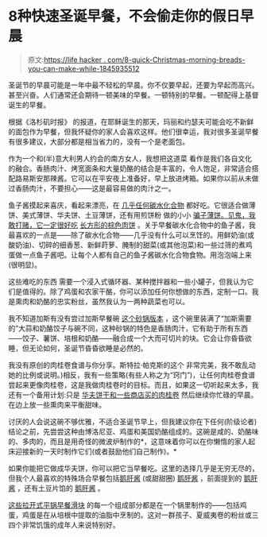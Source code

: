 # 8种快速圣诞早餐，不会偷走你的假日早晨

> 原文:[https://life hacker . com/8-quick-Christmas-morning-breads-you-can-make-while-1845935512](https://lifehacker.com/8-quick-christmas-morning-breakfasts-you-can-make-while-1845935512)

圣诞节的早晨可能是一年中最不轻松的早晨。你不仅要早起，还要为早起而高兴。甚至兴奋。人们通常还会期待一顿美味的早餐。一顿特别的早餐。一顿配得上基督诞生的早餐。

根据《洛杉矶时报》 的报道，在耶稣诞生的那天，玛丽和约瑟夫可能会吃不新鲜的面包作为早餐，但我怀疑你的家人会喜欢这样。他们很幸运，我对很多圣诞早餐有很多建议，大部分都是相当省力的，没有一个是老面包。

作为一个和(半)意大利男人约会的南方女人，我想把这道菜 看作是我们各自文化的融合。香肠肉汁、烤宽面条和大量奶酪的结合是丰富的，令人饱足，非常适合搭配路易斯安那辣酱。它可以在平安夜上准备好，早上放进烤箱。如果你以前从未做过香肠肉汁，不要担心——这是最容易做的肉汁之一。

鱼子酱摸起来喜庆，看起来漂亮，在 [几乎任何碳水化合物](https://lifehacker.com/put-caviar-on-your-breakfast-carbs-1833892652) 都好吃。它很适合做薄饼、美式薄饼、华夫饼、土豆薄饼，还有用煎饼粉 做的小小 [骗子薄饼。见鬼，我敢打赌，它一定很好吃](https://skillet.lifehacker.com/make-cheater-blini-by-thinning-out-pancake-mix-1842981687) [长方形的棕色肉饼](https://skillet.lifehacker.com/hash-browns-are-the-new-toast-1834626337) 。关于早餐碳水化合物中的鱼子酱，我最喜欢的一点是——除了碳水化合物——几乎没有什么可以烹饪的。用鲜奶油(或酸奶油)、切碎的细香葱、新鲜莳萝、腌制的甜菜(或其他泡菜)和一些过筛的煮鸡蛋做一点鱼子酱吧。让每个人都有自己的鱼子酱碳水化合物食物。用泡泡端上来(很明显)。

这些难吃的东西 需要一个浸入式循环器、某种搅拌器和一些小罐子，但我认为它们是值得的。除了鸡蛋和农家干酪，你可以添加任何你想做的东西，定制一口。我是熏肉和奶酪的忠实粉丝，虽然我认为一两种蔬菜也可以。

我不知道加斯有没有尝过加斯早餐碗 [这个砂锅版本](https://lifehacker.com/i-turned-garth-brooks-breakfast-bowl-into-a-casserole-a-1840541163) ，这个碗里装满了“加斯需要的”大蒜和奶酪饺子与碗不同，这种砂锅的特色是香肠肉汁，它有助于所有东西——饺子、薯饼、培根和奶酪——融合成一个大而可切片的块。它会让你昏昏欲睡，但无论如何，圣诞节昏昏欲睡是必然的。

我没有原创的肉桂卷食谱与你分享。斯特拉·帕克斯的这个 非常完美，我不敢乱动她的比例或说明。)相反，我有一些策略(有些人称之为“窍门”)，让任何肉桂卷食谱尝起来更像肉桂卷，这是我做肉桂卷时的目标。而且，如果这一切听起来太多，我还有一个备用计划:只是 [华夫饼干和一些商店买的肉桂卷](https://skillet.lifehacker.com/store-bought-cinnamon-roll-dough-makes-an-excellent-waf-1840340363) 然后继续你忙碌的早晨。在边上放一些熏肉来平衡甜味。

讨厌的人会说这碗不够优雅，不适合圣诞节早上，但我建议你在下任何(阶级论者)结论之前，先尝尝这种由博洛尼亚、鸡蛋和美国奶酪组成的。这碗是咸的、奶酪味的、多肉的，而且是用奇怪的微波炉制作的*，这意味着你可以在你懒惰的家人起床迎接新的一天时制作它们(或者鼓励他们自己制作)。*

如果你能把它做成华夫饼，你可以把它当早餐吃。这里的选择几乎是无穷无尽的，但我个人最喜欢的特殊场合早餐包括[鹅肝酱](https://skillet.lifehacker.com/you-should-waffle-a-honeybun-1843905346) (或甜甜圈) [鹅肝酱](https://skillet.lifehacker.com/you-should-make-sausage-ball-waffles-1843709873) ，前面提到的 [鹅肝酱](https://skillet.lifehacker.com/store-bought-cinnamon-roll-dough-makes-an-excellent-waf-1840340363) ，还有土豆片馅的 [鹅肝酱](https://lifehacker.com/waffle-yourself-a-quick-spanish-tortilla-1845930038) 。

[这些拉开式平锅早餐滑块](https://lifehacker.com/make-these-sheet-pan-breakfast-sliders-for-christmas-mo-1831061103) 的每一个组成部分都是在一个锅里制作的——包括鸡蛋，鸡蛋是在从培根中提取的油脂中烹制的。这对一群孩子、夏威夷卷的粉丝或三四个非常饥饿的成年人来说特别好。